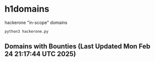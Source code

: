 # h1domains
hackerone "in-scope" domains

`python3 hackerone.py`
## Domains with Bounties (Last Updated Mon Feb 24 21:17:44 UTC 2025)
```

```
